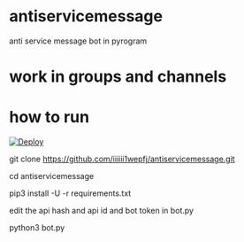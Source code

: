# antiservicemessage
anti service message bot in pyrogram 

# work in groups and channels

# how to run
[![Deploy](https://www.herokucdn.com/deploy/button.svg)](https://heroku.com/deploy?template=https://github.com/Darshanjk/delete-bot)

 
 git clone https://github.com/iiiiii1wepfj/antiservicemessage.git
 
 cd antiservicemessage
 
 pip3 install -U -r requirements.txt
 
 edit the api hash and api id and bot token in bot.py
 
python3 bot.py
